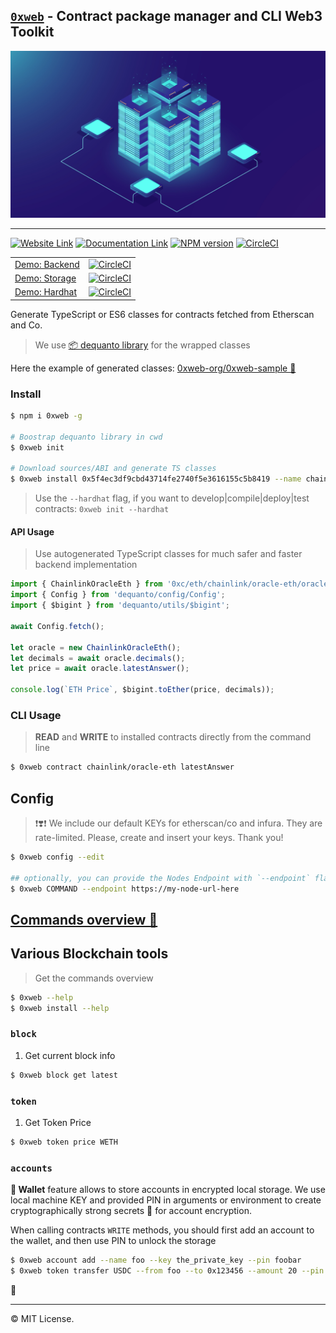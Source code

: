 ## [`0xweb`](https://0xweb.org) - Contract package manager and CLI Web3 Toolkit


<p align='center'>
    <img src='images/background.jpg'/>
</p>

----
[![Website Link](https://img.shields.io/badge/%F0%9F%8C%90-website-green.svg)](https://0xweb.org)
[![Documentation Link](https://img.shields.io/badge/%E2%9D%93-documentation-green.svg)](https://docs.0xweb.org)
[![NPM version](https://badge.fury.io/js/0xweb.svg)](http://badge.fury.io/js/0xweb)
[![CircleCI](https://circleci.com/gh/0xweb-org/0xweb.svg?style=svg)](https://circleci.com/gh/0xweb-org/0xweb)

| | |
|--|--|
|[Demo: Backend](https://github.com/0xweb-org/examples-backend) | [![CircleCI](https://dl.circleci.com/status-badge/img/gh/0xweb-org/examples-backend/tree/master.svg?style=svg)](https://dl.circleci.com/status-badge/redirect/gh/0xweb-org/examples-backend/tree/master) |
|[Demo: Storage](https://github.com/0xweb-org/examples-storage) | [![CircleCI](https://dl.circleci.com/status-badge/img/gh/0xweb-org/examples-storage/tree/master.svg?style=svg)](https://dl.circleci.com/status-badge/redirect/gh/0xweb-org/examples-storage/tree/master) |
|[Demo: Hardhat](https://github.com/0xweb-org/examples-hardhat) | [![CircleCI](https://dl.circleci.com/status-badge/img/gh/0xweb-org/examples-hardhat/tree/master.svg?style=svg)](https://dl.circleci.com/status-badge/redirect/gh/0xweb-org/examples-hardhat/tree/master) |




Generate TypeScript or ES6 classes for contracts fetched from Etherscan and Co.

> We use [📦 dequanto library](https://github.com/0xweb-org/dequanto) for the wrapped classes

Here the example of generated classes: [0xweb-org/0xweb-sample 🔗](https://github.com/0xweb-org/0xweb-sample)


### Install

```bash
$ npm i 0xweb -g

# Boostrap dequanto library in cwd
$ 0xweb init

# Download sources/ABI and generate TS classes
$ 0xweb install 0x5f4ec3df9cbd43714fe2740f5e3616155c5b8419 --name chainlink/oracle-eth
```

> Use the `--hardhat` flag, if you want to develop|compile|deploy|test contracts: `0xweb init --hardhat`

#### API Usage

> Use autogenerated TypeScript classes for much safer and faster backend implementation

```ts
import { ChainlinkOracleEth } from '0xc/eth/chainlink/oracle-eth/oracle-eth';
import { Config } from 'dequanto/config/Config';
import { $bigint } from 'dequanto/utils/$bigint';

await Config.fetch();

let oracle = new ChainlinkOracleEth();
let decimals = await oracle.decimals();
let price = await oracle.latestAnswer();

console.log(`ETH Price`, $bigint.toEther(price, decimals));
```

### CLI Usage

> **READ** and **WRITE** to installed contracts directly from the command line

```bash
$ 0xweb contract chainlink/oracle-eth latestAnswer
```


## Config

> ❗❣️❗ We include our default KEYs for etherscan/co and infura. They are rate-limited. Please, create and insert your keys. Thank you!

```bash
$ 0xweb config --edit

## optionally, you can provide the Nodes Endpoint with `--endpoint` flag
$ 0xweb COMMAND --endpoint https://my-node-url-here
```

## [Commands overview 🔗](https://docs.0xweb.org/cli/commands-overview)

## Various Blockchain tools

> Get the commands overview

```bash
$ 0xweb --help
$ 0xweb install --help
```

### `block`

1. Get current block info

```bash
$ 0xweb block get latest
```

### `token`

1. Get Token Price

```bash
$ 0xweb token price WETH
```

### `accounts`

**🔐 Wallet** feature allows to store accounts in encrypted local storage. We use local machine KEY and provided PIN in arguments or environment to create cryptographically strong secrets 🔑 for account encryption.

When calling contracts `WRITE` methods, you should first add an account to the wallet, and then use PIN to unlock the storage

```bash
$ 0xweb account add --name foo --key the_private_key --pin foobar
$ 0xweb token transfer USDC --from foo --to 0x123456 --amount 20 --pin foobar
```

🏁

----
©️ MIT License.
